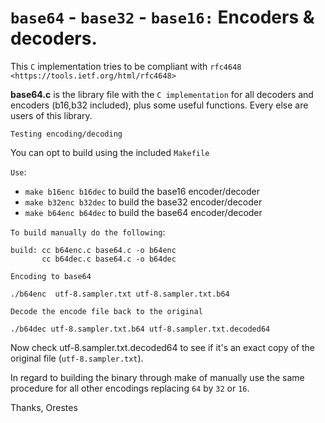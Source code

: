# ``base64`` - ``base32`` - ``base16:`` Encoders & decoders.

This ``C`` implementation tries to be compliant with ``rfc4648 <https://tools.ietf.org/html/rfc4648>``

**base64.c** is the library file with the ``C implementation`` for all decoders and encoders (b16,b32 included), plus some useful functions. Every else are users of this library.


``Testing encoding/decoding``

You can opt to build using the included ``Makefile``

``Use``: 

 - ``make b16enc b16dec`` to build the base16 encoder/decoder
 - ``make b32enc b32dec`` to build the base32 encoder/decoder
 - ``make b64enc b64dec`` to build the base64 encoder/decoder


``To build manually do the following``:

    build: cc b64enc.c base64.c -o b64enc
           cc b64dec.c base64.c -o b64dec


``Encoding to base64``

    ./b64enc  utf-8.sampler.txt utf-8.sampler.txt.b64

``Decode the encode file back to the original``

    ./b64dec utf-8.sampler.txt.b64 utf-8.sampler.txt.decoded64


Now check utf-8.sampler.txt.decoded64 to see if it's an exact copy of the original
file (``utf-8.sampler.txt``).


In regard to building the binary through make of manually use the same  procedure for all other encodings replacing ``64`` by ``32`` or ``16``.



Thanks,
Orestes

